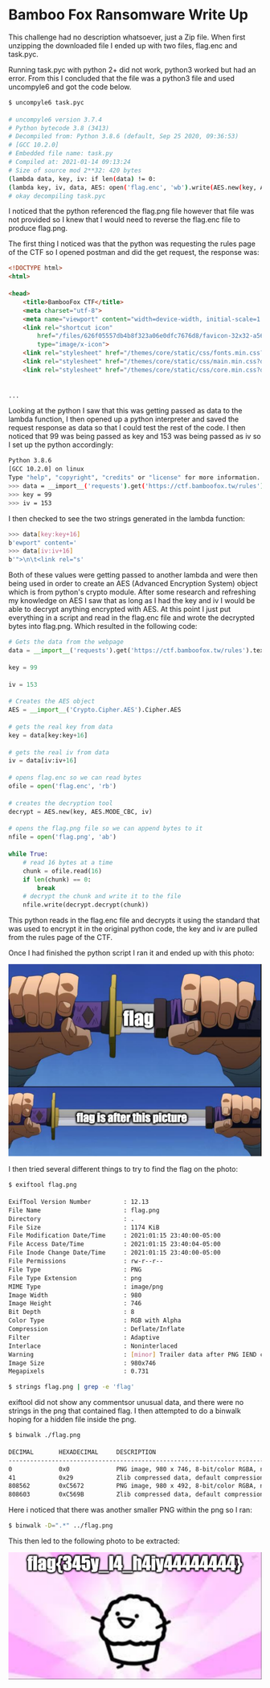# Bamboo Fox Ransomware Write Up

This challenge had no description whatsoever, just a Zip file. When first unzipping the downloaded file I ended up with two files, flag.enc and task.pyc. 

Running task.pyc with python 2+ did not work, python3 worked but had an error. From this I concluded that the file was a python3 file and used uncompyle6 and got the code below.

``` bash
$ uncompyle6 task.pyc

# uncompyle6 version 3.7.4
# Python bytecode 3.8 (3413)
# Decompiled from: Python 3.8.6 (default, Sep 25 2020, 09:36:53) 
# [GCC 10.2.0]
# Embedded file name: task.py
# Compiled at: 2021-01-14 09:13:24
# Size of source mod 2**32: 420 bytes
(lambda data, key, iv: if len(data) != 0:
(lambda key, iv, data, AES: open('flag.enc', 'wb').write(AES.new(key, AES.MODE_CBC, iv).encrypt(lambda x: x + b'\x00' * (16 - len(x) % 16)(data))))(data[key:key + 16], data[iv:iv + 16], open('flag.png', 'rb').read(), __import__('Crypto.Cipher.AES').Cipher.AES) # Avoid dead code: lambda fn: __import__('os').remove(fn)('task.py'))(__import__('requests').get('https://ctf.bamboofox.tw/rules').text.encode(), 99, 153)
# okay decompiling task.pyc

```

I noticed that the python referenced the flag.png file however that file was not provided so I knew that I would need to reverse the flag.enc file to produce flag.png.

The first thing I noticed was that the python was requesting the rules page of the CTF so I opened postman and did the get request, the response was:

``` html
<!DOCTYPE html>
<html>

<head>
	<title>BambooFox CTF</title>
	<meta charset="utf-8">
	<meta name="viewport" content="width=device-width, initial-scale=1.0">
	<link rel="shortcut icon"
		href="/files/626f05557db4b8f323a06e0dfc7676d8/favicon-32x32-a56b8e05e1d057431bef7fd212f394a18049e895a4db003909e9448478b8167d.png"
		type="image/x-icon">
	<link rel="stylesheet" href="/themes/core/static/css/fonts.min.css?d=aa35138e">
	<link rel="stylesheet" href="/themes/core/static/css/main.min.css?d=aa35138e">
	<link rel="stylesheet" href="/themes/core/static/css/core.min.css?d=aa35138e">


...
```

Looking at the python I saw that this was getting passed as data to the lambda function, I then opened up a python interpreter and saved the request response as data so that I could test the rest of the code. I then noticed that 99 was being passed as key and 153 was being passed as iv so I set up the python accordingly:

``` bash
Python 3.8.6 
[GCC 10.2.0] on linux
Type "help", "copyright", "credits" or "license" for more information.
>>> data = __import__('requests').get('https://ctf.bamboofox.tw/rules').text.encode()
>>> key = 99
>>> iv = 153

```

I then checked to see the two strings generated in the lambda function:

``` bash
>>> data[key:key+16]
b'ewport" content='
>>> data[iv:iv+16]
b'">\n\t<link rel="s'

```

Both of these values were getting passed to another lambda and were then being used in order to create an AES (Advanced Encryption System) object which is from python's crypto module. After some research and refreshing my knowledge on AES I saw that as long as I had the key and iv I would be able to decrypt anything encrypted with AES. At this point I just put everything in a script and read in the flag.enc file and wrote the decrypted bytes into flag.png. Which resulted in the following code:

``` python
# Gets the data from the webpage
data = __import__('requests').get('https://ctf.bamboofox.tw/rules').text.encode()

key = 99

iv = 153

# Creates the AES object
AES = __import__('Crypto.Cipher.AES').Cipher.AES

# gets the real key from data
key = data[key:key+16]

# gets the real iv from data
iv = data[iv:iv+16]

# opens flag.enc so we can read bytes
ofile = open('flag.enc', 'rb')

# creates the decryption tool 
decrypt = AES.new(key, AES.MODE_CBC, iv)

# opens the flag.png file so we can append bytes to it
nfile = open('flag.png', 'ab')

while True:
	# read 16 bytes at a time
	chunk = ofile.read(16)
	if len(chunk) == 0:
		break
	# decrypt the chunk and write it to the file
	nfile.write(decrypt.decrypt(chunk))

```

This python reads in the flag.enc file and decrypts it using the standard that was used to encrypt it in the original python code, the key and iv are pulled from the rules page of the CTF.

Once I had finished the python script I ran it and ended up with this photo:

![Flag Photo](./Flag.PNG)

I then tried several different things to try to find the flag on the photo:

``` bash
$ exiftool flag.png     

ExifTool Version Number         : 12.13
File Name                       : flag.png
Directory                       : .
File Size                       : 1174 KiB
File Modification Date/Time     : 2021:01:15 23:40:00-05:00
File Access Date/Time           : 2021:01:15 23:40:04-05:00
File Inode Change Date/Time     : 2021:01:15 23:40:00-05:00
File Permissions                : rw-r--r--
File Type                       : PNG
File Type Extension             : png
MIME Type                       : image/png
Image Width                     : 980
Image Height                    : 746
Bit Depth                       : 8
Color Type                      : RGB with Alpha
Compression                     : Deflate/Inflate
Filter                          : Adaptive
Interlace                       : Noninterlaced
Warning                         : [minor] Trailer data after PNG IEND chunk
Image Size                      : 980x746
Megapixels                      : 0.731

```

``` bash
$ strings flag.png | grep -e 'flag'  


```

exiftool did not show any commentsor unusual data, and there were no strings in the png that contained flag. I then attempted to do a binwalk hoping for a hidden file inside the png.

``` bash
$ binwalk ./flag.png 

DECIMAL       HEXADECIMAL     DESCRIPTION
--------------------------------------------------------------------------------
0             0x0             PNG image, 980 x 746, 8-bit/color RGBA, non-interlaced
41            0x29            Zlib compressed data, default compression
808562        0xC5672         PNG image, 980 x 492, 8-bit/color RGBA, non-interlaced
808603        0xC569B         Zlib compressed data, default compression

```

Here i noticed that there was another smaller PNG within the png so I ran:

``` bash
$ binwalk -D=".*" ../flag.png   
```

This then led to the following photo to be extracted:

![Flag Photo](./RealFlag.PNG)